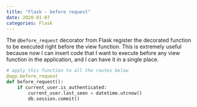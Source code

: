 ```yaml
---
title: "Flask - before request"
date: 2020-01-07
categories: Flask
---
```


The ``@before_request`` decorator from Flask register the decorated function to be executed right before the view function. This is extremely useful because now I can insert code that I want to execute before any view function in the application, and I can have it in a single place.

```python
# apply this function to all the routes below
@app.before_request
def before_request():
    if current_user.is_authenticated:
        current_user.last_seen = datetime.utcnow()
        db.session.commit()
```
